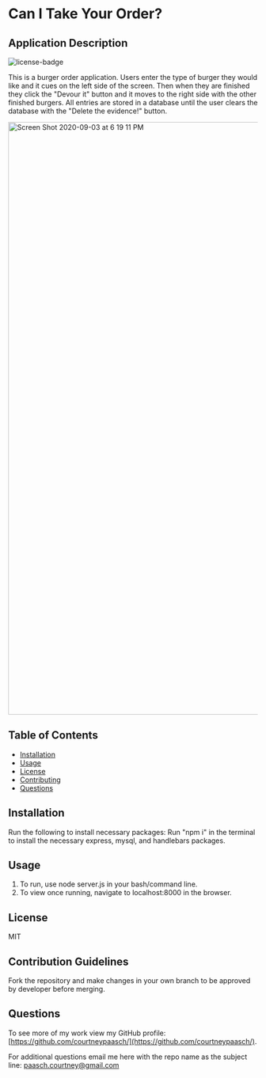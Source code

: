 # Can I Take Your Order?
  
  ## Application Description
  ![license-badge](https://img.shields.io/badge/License-MIT-blue.svg)
  
  This is a burger order application. Users enter the type of burger they would like and it cues on the left side of the screen. Then when they are finished they click the "Devour it" button and it moves to the right side with the other finished burgers. All entries are stored in a database until the user clears the database with the "Delete the evidence!" button.
  
  <img width="1198" alt="Screen Shot 2020-09-03 at 6 19 11 PM" src="https://user-images.githubusercontent.com/40651335/92179073-fde94780-ee11-11ea-9ab0-68e3ebc66909.png">


  ## Table of Contents
  * [Installation](#installation)
  * [Usage](#usage)
  * [License](#license)
  * [Contributing](#contribution-guidelines)
  * [Questions](#questions)
  
  ## Installation
  Run the following to install necessary packages:
  Run "npm i" in the terminal to install the necessary express, mysql, and handlebars packages. 

  ## Usage
  1. To run, use node server.js in your bash/command line.
  2. To view once running, navigate to localhost:8000 in the browser.

  ## License
  MIT

  ## Contribution Guidelines
  Fork the repository and make changes in your own branch to be approved by developer before merging.

  ## Questions
  To see more of my work view my GitHub profile: [https://github.com/courtneypaasch/](https://github.com/courtneypaasch/).
  
  For additional questions email me here with the repo name as the subject line: paasch.courtney@gmail.com
  
